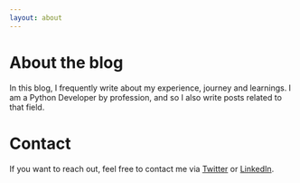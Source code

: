 ```yaml
---
layout: about
---
```


# About the blog

In this blog, I frequently write about my experience, journey and learnings. I am a Python Developer by profession, and so I also write posts related to that field.

# Contact

If you want to reach out, feel free to contact me via [Twitter](https://twitter.com/yashgoyal_07) or [LinkedIn](https://linkedin.com/in/yashgoyal07).

